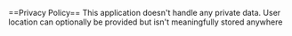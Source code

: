 ==Privacy Policy==
This application doesn't handle any private data. User location can optionally be provided but isn't meaningfully stored anywhere 